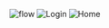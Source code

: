 ![flow](https://github.com/user-attachments/assets/693d31e0-6a25-46a0-a1b9-09b1bc307553)
![Login](https://github.com/user-attachments/assets/b4801fd4-03c4-49eb-aad5-fef77baa07fb)
![Home](https://github.com/user-attachments/assets/0dbdb3b7-15e7-4966-9244-a92290e70313)

